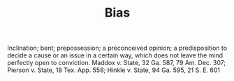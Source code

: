 ---
title: Bias
letter: B
permalink: "/definitions/bias.html"
body: Inclination; bent; prepossession; a preconceived opinion; a predisposition to
  decide a cause or an issue in a certain way, which does not leave the mind perfectly
  open to conviction. Maddox v. State, 32 Ga. 587, 79 Am. Dec. 307; Pierson v. State,
  18 Tex. App. 558; Hinkle v. State, 94 Ga. 595, 21 S. E. 601
published_at: '2018-07-07'
layout: post
---